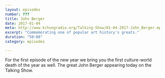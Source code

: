 ```yaml
---
layout: episodes
number: ???
title: John Berger
date: 2017-01-04
meta: http://www.kchungradio.org/Talking-Show/01-04-2017-John_Berger.mp3
excerpt: "Commemorating one of popular art history's greats."
duration: "50:08"
category: episodes

---
```


For the first episode of the new year we bring you the first culture-world death of the year as well. The great John Berger appearing today on the Talking Show.
